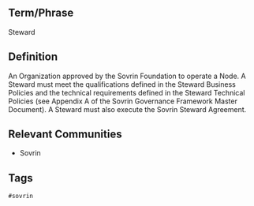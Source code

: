 ## Term/Phrase
Steward

## Definition
An Organization approved by the Sovrin Foundation to operate a Node. A Steward must meet the qualifications defined in the Steward Business Policies and the technical requirements defined in the Steward Technical Policies (see Appendix A of the Sovrin Governance Framework Master Document). A Steward must also execute the Sovrin Steward Agreement.

## Relevant Communities
* Sovrin

## Tags
```
#sovrin
```
